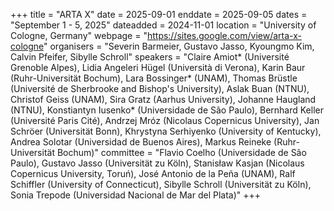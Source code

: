 +++
title = "ARTA X"
date = 2025-09-01
enddate = 2025-09-05
dates = "September 1 - 5, 2025"
dateadded = 2024-11-01
location = "University of Cologne, Germany"
webpage = "https://sites.google.com/view/arta-x-cologne"
organisers = "Severin Barmeier, Gustavo Jasso, Kyoungmo Kim, Calvin Pfeifer, Sibylle Schroll"
speakers = "Claire Amiot* (Université Grenoble Alpes), Lidia Angeleri Hügel (Università di Verona), Karin Baur (Ruhr-Universität Bochum), Lara Bossinger* (UNAM), Thomas Brüstle (Université de Sherbrooke and Bishop's University), Aslak Buan (NTNU), Christof Geiss (UNAM), Sira Gratz (Aarhus University), Johanne Haugland (NTNU), Konstiantyn Iusenko* (Universidade de São Paulo), Bernhard Keller (Université Paris Cité), Andrzej Mróz (Nicolaus Copernicus University), Jan Schröer (Universität Bonn), Khrystyna Serhiyenko (University of Kentucky), Andrea Solotar (Universidad de Buenos Aires), Markus Reineke (Ruhr-Universität Bochum)"
committee = "Flavio Coelho (Universidade de São Paulo), Gustavo Jasso (Universität zu Köln), Stanisław Kasjan (Nicolaus Copernicus University, Toruń), José Antonio de la Peña (UNAM), Ralf Schiffler (University of Connecticut), Sibylle Schroll (Universität zu Köln), Sonia Trepode (Universidad Nacional de Mar del Plata)"
+++
